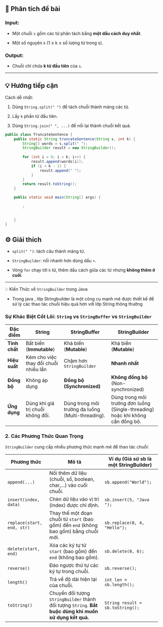 ﻿## 🧩 Phân tích đề bài

### Input:

- Một chuỗi `s` gồm các từ phân tách bằng **một dấu cách duy nhất**.

- Một số nguyên `k` (1 ≤ k ≤ số lượng từ trong s).


### Output:

- Chuỗi chỉ chứa **k từ đầu tiên** của `s`.




---
## 💡 Hướng tiếp cận

Cách dễ nhất:

1. Dùng `String.split(" ")` để tách chuỗi thành mảng các từ.

2. Lấy `k` phần tử đầu tiên.

3. Dùng `String.join(" ", ...)` để nối lại thành chuỗi kết quả.


```java
public class TruncateSentence {
    public static String truncateSentence(String s, int k) {
        String[] words = s.split(" ");
        StringBuilder result = new StringBuilder();
        
        for (int i = 0; i < k; i++) {
            result.append(words[i]);
            if (i < k - 1) {
                result.append(" ");
            }
        }
        return result.toString();
    }

    public static void main(String[] args) {
        
        ;
        
        
    }
}

```


## ⚙️ Giải thích

- `split(" ")`: tách câu thành mảng từ.

- `StringBuilder`: nối nhanh hơn dùng dấu `+`.

- Vòng `for` chạy tới `k` từ, thêm dấu cách giữa các từ nhưng **không thêm ở cuối**.



---
💡 Kiến Thức về `StringBuilder` trong Java

- Trong java , lớp Stringbuilder là một công cụ mạnh mẽ được  thiết kế để sử lý các thao tác chuỗi hiệu quả hơn với lớp String thông thường

### Sự Khác Biệt Cốt Lõi: `String` vs `StringBuffer` vs `StringBuilder`

|**Đặc điểm**|**String**|**StringBuffer**|**StringBuilder**|
|---|---|---|---|
|**Tính chất**|Bất biến (**Immutable**)|Khả biến (**Mutable**)|Khả biến (**Mutable**)|
|**Hiệu suất**|Kém cho việc thay đổi chuỗi nhiều lần|Chậm hơn `StringBuilder`|**Nhanh nhất**|
|**Đồng bộ**|Không áp dụng|**Đồng bộ (Synchronized)**|**Không đồng bộ** (Non-synchronized)|
|**Ứng dụng**|Dùng khi giá trị chuỗi không đổi.|Dùng trong môi trường đa luồng (Multi-threading).|Dùng trong môi trường đơn luồng (Single-threading) hoặc khi không cần đồng bộ.|


### 2. Các Phương Thức Quan Trọng

`StringBuilder` cung cấp nhiều phương thức mạnh mẽ để thao tác chuỗi:

|**Phương thức**|**Mô tả**|**Ví dụ (Giả sử sb là một StringBuilder)**|
|---|---|---|
|`append(...)`|Nối thêm dữ liệu (chuỗi, số, boolean, char,...) vào cuối chuỗi.|`sb.append("World");`|
|`insert(index, data)`|Chèn dữ liệu vào vị trí (index) được chỉ định.|`sb.insert(5, "Java ");`|
|`replace(start, end, str)`|Thay thế một đoạn chuỗi từ `start` (bao gồm) đến `end` (không bao gồm) bằng chuỗi mới.|`sb.replace(0, 4, "Hello");`|
|`delete(start, end)`|Xóa các ký tự từ `start` (bao gồm) đến `end` (không bao gồm).|`sb.delete(0, 6);`|
|`reverse()`|Đảo ngược thứ tự các ký tự trong chuỗi.|`sb.reverse();`|
|`length()`|Trả về độ dài hiện tại của chuỗi.|`int len = sb.length();`|
|`toString()`|Chuyển đối tượng `StringBuilder` thành đối tượng `String`. **Bắt buộc dùng khi muốn sử dụng kết quả.**|`String result = sb.toString();`|